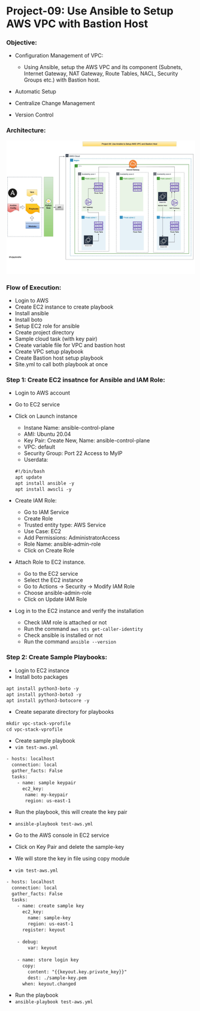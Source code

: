 # Project-09: Use Ansible to Setup AWS VPC with Bastion Host

### Objective:

- Configuration Management of VPC: 
  - Using Ansible, setup the AWS VPC and its component (Subnets, Internet Gateway, NAT Gateway, Route Tables, NACL, Security Groups etc.) with Bastion host.

- Automatic Setup 

- Centralize Change Management

- Version Control 

### Architecture:

![GitHub Light](./snaps/pro09-ansible-vpc1.jpg)


### Flow of Execution:
- Login to AWS
- Create EC2 instance to create playbook
- Install ansible 
- Install boto 
- Setup EC2 role for ansible 
- Create project directory
- Sample cloud task (with key pair)
- Create variable file for VPC and bastion host
- Create VPC setup playbook
- Create Bastion host setup playbook
- Site.yml to call both playbook at once


### Step 1: Create EC2 insatnce for Ansible and IAM Role: 

- Login to AWS account
- Go to EC2 service 
- Click on Launch instance
  - Instane Name: ansible-control-plane
  - AMI: Ubuntu 20.04
  - Key Pair: Create New, Name: ansible-control-plane
  - VPC: default
  - Security Group: Port 22 Access to MyIP
  - Userdata: 
  ```
  #!/bin/bash
  apt update
  apt install ansible -y 
  apt install awscli -y 
  ```

- Create IAM Role:
  - Go to IAM Service
  - Create Role 
  - Trusted entity type: AWS Service 
  - Use Case: EC2
  - Add Permissions: AdministratorAccess
  - Role Name: ansible-admin-role
  - Click on Create Role

- Attach Role to EC2 instance.
  - Go to the EC2 service 
  - Select the EC2 instance
  - Go to Actions -> Security -> Modify IAM Role 
  - Choose ansible-admin-role
  - Click on Update IAM Role 

- Log in to the EC2 instance and verify the installation 
  - Check IAM role is attached or not  
  - Run the command `aws sts get-caller-identity` 
  - Check ansible is installed or not 
  - Run the command `ansible --version`


### Step 2: Create Sample Playbooks:

- Login to EC2 instance
- Install boto packages 
```
apt install python3-boto -y
apt install python3-boto3 -y
apt install python3-botocore -y
```

- Create separate directory for playbooks 

```
mkdir vpc-stack-vprofile
cd vpc-stack-vprofile
```

- Create sample playbook
- `vim test-aws.yml`

```
- hosts: localhost
  connection: local
  gather_facts: False
  tasks:
    - name: sample keypair 
      ec2_key:
       name: my-keypair
       region: us-east-1 
```

- Run the playbook, this will create the key pair 
- `ansible-playbook test-aws.yml`

- Go to the AWS console in EC2 service 
- Click on Key Pair and delete the sample-key 
- We will store the key in file using copy module 
- `vim test-aws.yml`
```
- hosts: localhost
  connection: local
  gather_facts: False
  tasks:
    - name: create sample key 
      ec2_key: 
        name: sample-key
        region: us-east-1
      register: keyout

    - debug:
        var: keyout 

    - name: store login key 
      copy: 
        content: "{{keyout.key.private_key}}"
        dest: ./sample-key.pem
      when: keyout.changed

```

- Run the playbook
- `ansible-playbook test-aws.yml`